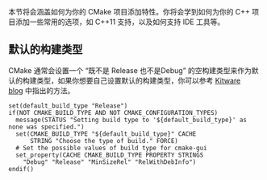 本节将会涵盖如何为你的 CMake 项目添加特性。你将会学到如何为你的 C++ 项目添加一些常用的选项，如 C++11 支持，以及如何支持 IDE 工具等。

## 默认的构建类型

CMake 通常会设置一个 “既不是 Release 也不是Debug” 的空构建类型来作为默认的构建类型，如果你想要自己设置默认的构建类型，你可以参考 [Kitware blog](https://blog.kitware.com/cmake-and-the-default-build-type/) 中指出的方法。

```
set(default_build_type "Release")
if(NOT CMAKE_BUILD_TYPE AND NOT CMAKE_CONFIGURATION_TYPES)
  message(STATUS "Setting build type to '${default_build_type}' as none was specified.")
  set(CMAKE_BUILD_TYPE "${default_build_type}" CACHE
      STRING "Choose the type of build." FORCE)
  # Set the possible values of build type for cmake-gui
  set_property(CACHE CMAKE_BUILD_TYPE PROPERTY STRINGS
    "Debug" "Release" "MinSizeRel" "RelWithDebInfo")
endif()
```